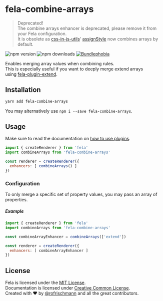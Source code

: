 # fela-combine-arrays

> Deprecated!<br>The combine arrays enhancer is deprecated, please remove it from your Fela configuration.<br>It is obsolete as [css-in-js-utils](https://github.com/rofrischmann/css-in-js-utils)' [assignStyle](https://github.com/rofrischmann/css-in-js-utils#assignstylebase-extend) now combines arrays by default.

<img alt="npm version" src="https://badge.fury.io/js/fela-combine-arrays.svg"> <img alt="npm downloads" src="https://img.shields.io/npm/dm/fela-combine-arrays.svg">
<a href="https://bundlephobia.com/result?p=fela-combine-arrays@latest"><img alt="Bundlephobia" src="https://img.shields.io/bundlephobia/min/fela-combine-arrays.svg"></a>

Enables merging array values when combining rules.<br>
This is especially useful if you want to deeply merge extend arrays using [fela-plugin-extend](../fela-plugin-extend).

## Installation
```sh
yarn add fela-combine-arrays
```
You may alternatively use `npm i --save fela-combine-arrays`.

## Usage
Make sure to read the documentation on [how to use plugins](http://fela.js.org/docs/advanced/Plugins.html).

```javascript
import { createRenderer } from 'fela'
import combineArrays from 'fela-combine-arrays'

const renderer = createRenderer({
  enhancers: [ combineArrays() ]
})
```

### Configuration
To only merge a specific set of property values, you may pass an array of properties.

##### Example
```javascript
import { createRenderer } from 'fela'
import combineArrays from 'fela-combine-arrays'

const combineArrayEnhancer = combineArrays(['extend'])

const renderer = createRenderer({
  enhancers: [ combineArrayEnhancer ]
})
```

## License
Fela is licensed under the [MIT License](http://opensource.org/licenses/MIT).<br>
Documentation is licensed under [Creative Common License](http://creativecommons.org/licenses/by/4.0/).<br>
Created with ♥ by [@rofrischmann](http://rofrischmann.de) and all the great contributors.
